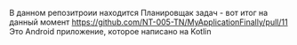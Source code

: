 В данном репозитроии находится Планировщак задач - вот итог на данный момент https://github.com/NT-005-TN/MyApplicationFinally/pull/11
Это Android приложение, которое написано на Kotlin
